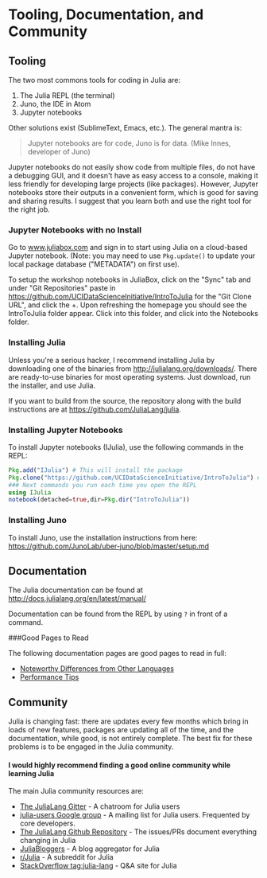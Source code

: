 
# Tooling, Documentation, and Community

## Tooling

The two most commons tools for coding in Julia are:

1. The Julia REPL (the terminal)
2. Juno, the IDE in Atom
3. Jupyter notebooks

Other solutions exist (SublimeText, Emacs, etc.). The general mantra is:

> Jupyter notebooks are for code, Juno is for data. (Mike Innes, developer of Juno)

Jupyter notebooks do not easily show code from multiple files, do not have a debugging GUI, and it doesn't have as easy access to a console, making it less friendly for developing large projects (like packages). However, Jupyter notebooks store their outputs in a convenient form, which is good for saving and sharing results. I suggest that you learn both and use the right tool for the right job.

### Jupyter Notebooks with no Install

Go to www.juliabox.com and sign in to start using Julia on a cloud-based Jupyter notebook. (Note: you may need to use `Pkg.update()` to update your local package database ("METADATA") on first use).

To setup the workshop notebooks in JuliaBox, click on the "Sync" tab and under "Git Repositories" paste in https://github.com/UCIDataScienceInitiative/IntroToJulia for the "Git Clone URL", and click the +. Upon refreshing the homepage you should see the IntroToJulia folder appear. Click into this folder, and click into the Notebooks folder.

### Installing Julia

Unless you're a serious hacker, I recommend installing Julia by downloading one of the binaries from http://julialang.org/downloads/. There are ready-to-use binaries for most operating systems. Just download, run the installer, and use Julia.

If you want to build from the source, the repository along with the build instructions are at https://github.com/JuliaLang/julia.  

### Installing Jupyter Notebooks

To install Jupyter notebooks (IJulia), use the following commands in the REPL:


```julia
Pkg.add("IJulia") # This will install the package
Pkg.clone("https://github.com/UCIDataScienceInitiative/IntroToJulia") # Clone the IntroToJulia Repo
### Next commands you run each time you open the REPL
using IJulia
notebook(detached=true,dir=Pkg.dir("IntroToJulia"))
```

### Installing Juno

To install Juno, use the installation instructions from here: https://github.com/JunoLab/uber-juno/blob/master/setup.md

## Documentation

The Julia documentation can be found at http://docs.julialang.org/en/latest/manual/

Documentation can be found from the REPL by using `?` in front of a command.

###Good Pages to Read

The following documentation pages are good pages to read in full:

- [Noteworthy Differences from Other Languages](http://docs.julialang.org/en/release-0.5/manual/noteworthy-differences/)
- [Performance Tips](http://docs.julialang.org/en/release-0.5/manual/performance-tips/)

## Community

Julia is changing fast: there are updates every few months which bring in loads of new features, packages are updating all of the time, and the documentation, while good, is not entirely complete. The best fix for these problems is to be engaged in the Julia community.

#### I would highly recommend finding a good online community while learning Julia

The main Julia community resources are:

- [The JuliaLang Gitter](https://gitter.im/JuliaLang/julia) - A chatroom for Julia users
- [julia-users Google group](https://groups.google.com/forum/#!forum/julia-users) - A mailing list for Julia users. Frequented by core developers.
- [The JuliaLang Github Repository](https://github.com/JuliaLang/julia) - The issues/PRs document everything changing in Julia
- [JuliaBloggers](http://www.juliabloggers.com/) - A blog aggregator for Julia
- [r/Julia](https://www.reddit.com/r/Julia/) - A subreddit for Julia
- [StackOverflow tag:julia-lang](http://stackoverflow.com/questions/tagged/julia-lang) - Q&A site for Julia
